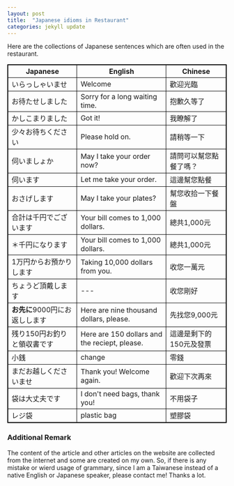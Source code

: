 ```yaml
---
layout: post
title:  "Japanese idioms in Restaurant"
categories: jekyll update
---
```


Here are the collections of Japanese sentences which are often used in the restaurant.

<style>
table{
    border-collapse: collapse;
    border-spacing: 0;
    border:1px solid #000000;
}

th{
    border:1px solid #000000;
}

td{
    border:1px solid #000000;
}
</style>

| Japanese | English | Chinese |
| --- | --- | --- |
| いらっしゃいませ | Welcome | 歡迎光臨 |
| お待たせしました | Sorry for a long waiting time. | 抱歉久等了 |
| かしこまりました | Got it! | 我瞭解了 |
| 少々お待ちください | Please hold on. | 請稍等一下 |
| 伺いましょか | May I take your order now?| 請問可以幫您點餐了嗎？ |
| 伺います | Let me take your order.| 這邊幫您點餐 |
| おさげします | May I take your plates?| 幫您收拾一下餐盤 |
| 合計は千円でございます | Your bill comes to 1,000 dollars.| 總共1,000元 |
| ＊千円になります | Your bill comes to 1,000 dollars.| 總共1,000元 |
| 1万円からお預かりします | Taking 10,000 dollars from you.| 收您一萬元 |
| ちょうど頂戴します | --- | 收您剛好 |
|  **お先に**9000円にお返しします | Here are nine thousand dollars, please. | 先找您9,000元 |
| 残り150円お釣りと領収書です | Here are 150 dollars and the reciept, please.| 這邊是剩下的150元及發票 |
| 小銭 | change | 零錢 |
| まだお越しくださいませ | Thank you! Welcome again. | 歡迎下次再來 |
| 袋は大丈夫です | I don't need bags, thank you! | 不用袋子 |
| レジ袋 | plastic bag | 塑膠袋 |

### Additional Remark

The content of the article and other articles on the website are collected from the internet and some are created on my own. So, if there is any mistake or wierd usage of grammary, since I am a Taiwanese instead of a native English or Japanese speaker, please contact me! Thanks a lot.
